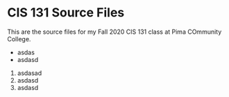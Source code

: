 # CIS 131 Source Files
This are the source files for my Fall 2020 CIS 131 class at Pima COmmunity College.
- asdas
- asdasd

1. asdasad
1. asdasd
1. asdasd